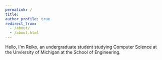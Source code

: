 ```yaml
---
permalink: /
title: 
author_profile: true
redirect_from: 
  - /about/
  - /about.html
---
```


Hello, I'm Reiko, an undergraduate student studying Computer Science at the Unviersity of Michigan at the School of Engineering.
